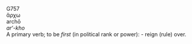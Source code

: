 <body>
  <p>G757<br>  ἄρχω  <br> archō  <br><i>ar‘-kho </i><br>A primary verb; to be <i>first</i> (in political rank or power): - reign (rule) over.<br></p>
 </body>
